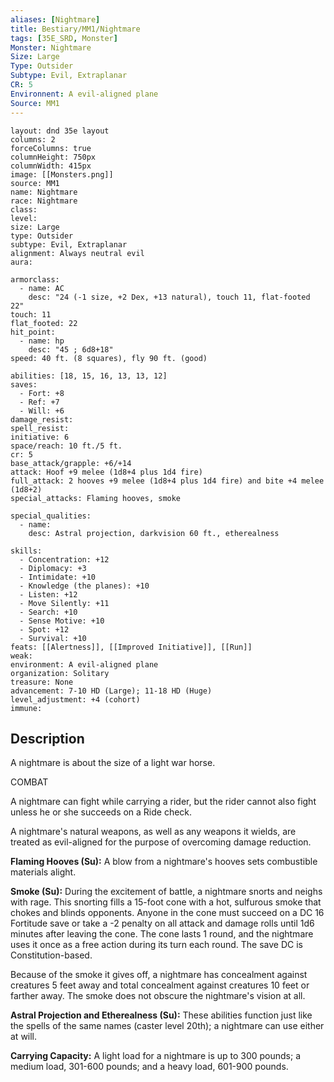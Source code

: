 ```yaml
---
aliases: [Nightmare]
title: Bestiary/MM1/Nightmare
tags: [35E_SRD, Monster]
Monster: Nightmare
Size: Large
Type: Outsider
Subtype: Evil, Extraplanar
CR: 5
Environnent: A evil-aligned plane
Source: MM1
---
```


```statblock
layout: dnd 35e layout
columns: 2
forceColumns: true
columnHeight: 750px
columnWidth: 415px
image: [[Monsters.png]]
source: MM1
name: Nightmare
race: Nightmare
class: 
level: 
size: Large
type: Outsider
subtype: Evil, Extraplanar
alignment: Always neutral evil
aura: 

armorclass:
  - name: AC
    desc: "24 (-1 size, +2 Dex, +13 natural), touch 11, flat-footed 22"
touch: 11
flat_footed: 22
hit_point:
  - name: hp
    desc: "45 ; 6d8+18"
speed: 40 ft. (8 squares), fly 90 ft. (good)

abilities: [18, 15, 16, 13, 13, 12]
saves:
  - Fort: +8
  - Ref: +7
  - Will: +6
damage_resist: 
spell_resist: 
initiative: 6
space/reach: 10 ft./5 ft.
cr: 5
base_attack/grapple: +6/+14
attack: Hoof +9 melee (1d8+4 plus 1d4 fire)
full_attack: 2 hooves +9 melee (1d8+4 plus 1d4 fire) and bite +4 melee (1d8+2)
special_attacks: Flaming hooves, smoke

special_qualities:
  - name: 
    desc: Astral projection, darkvision 60 ft., etherealness

skills:
  - Concentration: +12
  - Diplomacy: +3
  - Intimidate: +10
  - Knowledge (the planes): +10
  - Listen: +12
  - Move Silently: +11
  - Search: +10
  - Sense Motive: +10
  - Spot: +12
  - Survival: +10
feats: [[Alertness]], [[Improved Initiative]], [[Run]]
weak: 
environment: A evil-aligned plane
organization: Solitary
treasure: None
advancement: 7-10 HD (Large); 11-18 HD (Huge)
level_adjustment: +4 (cohort)
immune: 
```

## Description

<p>A nightmare is about the size of a light war horse.</p>
<p>COMBAT</p>
<p>A nightmare can fight while carrying a rider, but the rider cannot also fight unless he or she succeeds on a Ride check.</p>
<p>A nightmare's natural weapons, as well as any weapons it wields, are treated as evil-aligned for the purpose of overcoming damage reduction.</p>
<p>
            <b>Flaming Hooves (Su):</b> A blow from a nightmare's hooves sets combustible materials alight.</p>
<p>
            <b>Smoke (Su):</b> During the excitement of battle, a nightmare snorts and neighs with rage. This snorting fills a 15-foot cone with a hot, sulfurous smoke that chokes and blinds opponents. Anyone in the cone must succeed on a DC 16 Fortitude save or take a -2 penalty on all attack and damage rolls until 1d6 minutes after leaving the cone. The cone lasts 1 round, and the nightmare uses it once as a free action during its turn each round. The save DC is Constitution-based.</p>
<p>Because of the smoke it gives off, a nightmare has concealment against creatures 5 feet away and total concealment against creatures 10 feet or farther away. The smoke does not obscure the nightmare's vision at all.</p>
<p>
            <b>Astral Projection and Etherealness (Su):</b> These abilities function just like the spells of the same names (caster level 20th); a nightmare can use either at will.</p>
<p>
            <b>Carrying Capacity:</b> A light load for a nightmare is up to 300 pounds; a medium load, 301-600 pounds; and a heavy load, 601-900 pounds.</p>